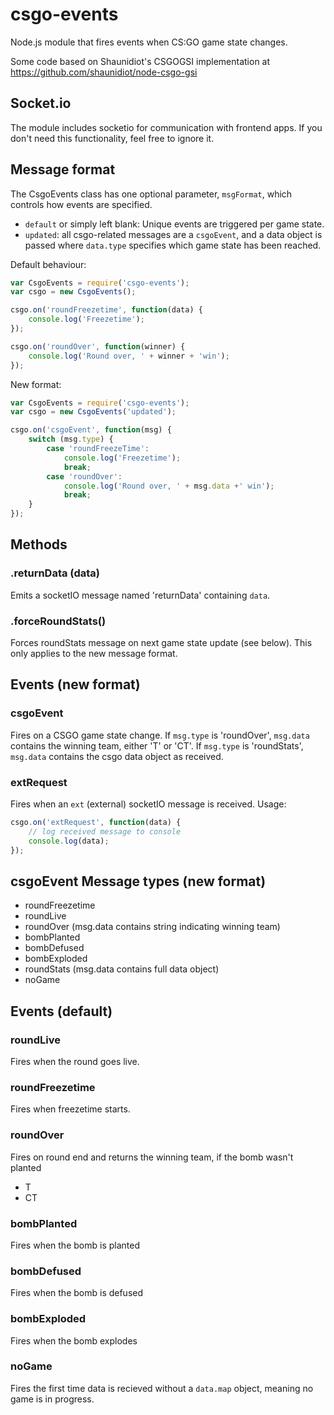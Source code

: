 # csgo-events
Node.js module that fires events when CS:GO game state changes.

Some code based on Shaunidiot's CSGOGSI implementation at https://github.com/shaunidiot/node-csgo-gsi

## Socket.io
The module includes socketio for communication with frontend apps. If you don't need this functionality, feel free to ignore it.

## Message format
The CsgoEvents class has one optional parameter, `msgFormat`, which controls how events are specified. 
- `default` or simply left blank: Unique events are triggered per game state. 
- `updated`: all csgo-related messages are a `csgoEvent`, and a data object is passed where `data.type` specifies which game state has been reached.

Default behaviour:
```javascript
var CsgoEvents = require('csgo-events');
var csgo = new CsgoEvents();

csgo.on('roundFreezetime', function(data) {
    console.log('Freezetime');
});

csgo.on('roundOver', function(winner) {
    console.log('Round over, ' + winner + 'win');
});
```

New format:
```javascript
var CsgoEvents = require('csgo-events');
var csgo = new CsgoEvents('updated');

csgo.on('csgoEvent', function(msg) {
    switch (msg.type) {
        case 'roundFreezeTime':
            console.log('Freezetime');
            break;
        case 'roundOver':
            console.log('Round over, ' + msg.data +' win');
            break;
    }
});

```
## Methods

### .returnData (data)
Emits a socketIO message named 'returnData' containing `data`.

### .forceRoundStats()
Forces roundStats message on next game state update (see below). This only applies to the new message format.

## Events (new format)

### csgoEvent
Fires on a CSGO game state change. If `msg.type` is 'roundOver', `msg.data` contains the winning team, either 'T' or 'CT'. If `msg.type` is 'roundStats', `msg.data` contains the csgo data object as received.

### extRequest
Fires when an `ext` (external) socketIO message is received. Usage:
```javascript
csgo.on('extRequest', function(data) {
    // log received message to console
    console.log(data);
});
```
## csgoEvent Message types (new format)
- roundFreezetime
- roundLive
- roundOver (msg.data contains string indicating winning team)
- bombPlanted
- bombDefused
- bombExploded
- roundStats (msg.data contains full data object)
- noGame

## Events (default)

### roundLive
Fires when the round goes live.

### roundFreezetime
Fires when freezetime starts.

### roundOver
Fires on round end and returns the winning team, if the bomb wasn't planted
- T
- CT

### bombPlanted
Fires when the bomb is planted

### bombDefused
Fires when the bomb is defused

### bombExploded
Fires when the bomb explodes

### noGame
Fires the first time data is recieved without a `data.map` object, meaning no game is in progress.